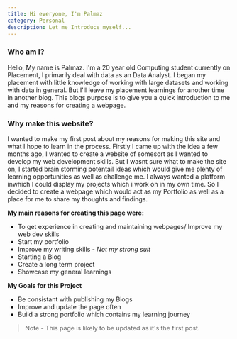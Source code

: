 ```yaml
---
title: Hi everyone, I'm Palmaz 
category: Personal
description: Let me Introduce myself...
---
```

### Who am I? ###


Hello, My name is Palmaz. I'm a 20 year old Computing student currently on Placement, I primarily deal with data as an Data Analyst. I began my placement with little knowledge of working with large datasets and working with data in general. But I'll leave my placement learnings for another time in another blog. This blogs purpose is to give you a quick introduction to me and my reasons for creating a webpage.

### Why make this website? ###
I wanted to make my first post about my reasons for making this site and what I hope to learn in the process. Firstly I came up with the idea a few months ago, I wanted to create a website of somesort as I wanted to develop my web development skills. But I wasnt sure what to make the site on, I started brain storming potentail ideas which would give me plenty of learning opportunities as well as challenge me. I always wanted a platform inwhich I could display my projects which i work on in my own time. So I decided to create a webpage which would act as my Portfolio as well as a place for me to share my thoughts and findings.


**My main reasons for creating this page were:**
- To get experience in creating and maintaining webpages/ Improve my web dev skills
- Start my portfolio
- Improve my writing skills - *Not my strong suit* 
- Starting a Blog 
- Create a long term project
- Showcase my general learnings

**My Goals for this Project** 
- Be consistant with publishing my Blogs
- Improve and update the page often 
- Build a strong portfolio which contains my learning journey 

>Note - This page is likely to be updated as it's the first post.





<!-- I really wanted a place where I could show case the projects I'm working on and projects I've completed in the past. I've always used Github as a place to store my projects as its great for accessing virtually on more than one machine. But I never used it as a platform for me to showcase my work. One of my personal interest in particular is automating processes, I find this interesting as it has the potential of making life so much easier and shorten time in doing "the boring stuff".  -->


